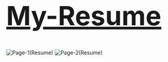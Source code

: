 <h1 style="font-size: 5em;"><a href="https://github.com/FRAGGERR/My-Resume/issues/1#issue-2471447462">My-Resume</a></h1>

![Page-1(Resume)](https://github.com/user-attachments/assets/f819309b-e2ee-4d22-95d0-57b5af944805)
![Page-2(Resume)](https://github.com/user-attachments/assets/cbeb4dc3-e36c-4bb1-aef9-81bffadc84e2)

